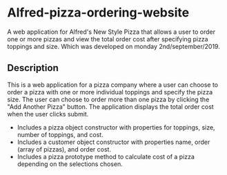 # Alfred-pizza-ordering-website

A web application for  Alfred's New Style Pizza that allows a user to order one or more pizzas and view the total order cost after specifying pizza toppings and size. Which was developed on monday 2nd/september/2019.

## Description

This is a web application for a pizza company where a user can choose to order a pizza with one or more individual toppings and specify the pizza size.  The user can choose to order more than one pizza by clicking the "Add Another Pizza" button.  The application displays the total order cost when the user clicks submit.

* Includes a pizza object constructor with properties for toppings, size, number of toppings, and cost.
* Includes a customer object constructor with properties name, order (array of pizzas), and order cost.
* Includes a pizza prototype method to calculate cost of a pizza depending on the selections chosen.
